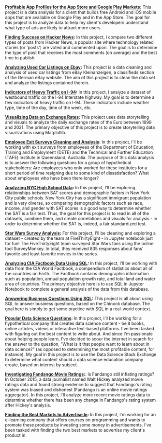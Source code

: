 **[Profitable App Profiles for the App Store and Google Play Markets](https://github.com/autgaard/data-science-misc-projects/blob/f3ea00053acc7beeb06e8f573e80c84666490047/Profitable%20Apps.ipynb):** This project is a data analysis for a client that builds free Android and iOS mobile apps that are available on Google Play and in the App Store. The goal for this project is to analyze data to help my client's developers understand what type of ads are likely to attract more users.

**[Finding Success on Hacker News](https://github.com/autgaard/data-science-misc-projects/blob/d17d3ac994faf79192d71b409aaf209ac30bbb2c/Hacker%20News.ipynb):** In this project, I compare two different types of posts from Hacker News, a popular site where technology related stories (or 'posts') are voted and commented upon. The goal is to determine the type of post that receives the most comments (on average) and the best time to publish.

**[Analyzing Used Car Listings on Ebay](https://github.com/autgaard/data-science-misc-projects/blob/4ebe65506f1c2301d0341f4abbad4d2a835e9f97/Ebay%20Listings.ipynb):** This project is a data cleaning and analysis of used car listings from eBay Kleinanzeigen, a classifieds section of the German eBay website. The aim of this project is to clean the data set and analyze the listings contained therein.

**[Indicators of Heavy Traffic on I-94](https://github.com/autgaard/data-science-misc-projects/blob/c456889cb90da914eb0d86f4a10df08a2f96badf/I-94%20Traffic%20Analysis.ipynb):** In this project, I analyze a dataset of westbound traffic on the I-94 Interstate highway. My goal is to determine a few indicators of heavy traffic on I-94. These indicators include weather type, time of the day, time of the week, etc.

**[Visualizing Data on Exchange Rates](https://github.com/autgaard/data-science-misc-projects/blob/2be17d3db887ced067207797e6c093dccac75cc8/Exchange%20Rates.ipynb):** This project uses data storytelling and visuals to analyze the daily exchange rates of the Euro between 1999 and 2021. The primary objective of this project is to create storytelling data visualizations using Matplotlib.

**[Employee Exit Surveys Cleaning and Analysis](https://github.com/autgaard/data-science-misc-projects/blob/68d11473445e1db269986176b60a27661016d56e/Exit%20Surveys.ipynb):**  In this project, I'll be working with exit surveys from employees of the Department of Education, Training and Employment (DETE) and the Technical and Further Education (TAFE) institute in Queensland, Australia. The purpose of this data analysis is to answer the following questions for a group of hypothetical stakeholders: Are employees who only worked for these institutes for a short period of time resigning due to some kind of dissatisfaction? What about employees who have been there longer?

**[Analyzing NYC High School Data](https://github.com/autgaard/data-science-misc-projects/blob/be0ea81d1876cfcb05bfd00442fb262cc3d382a2/Schools.ipynb):** In this project, I'll be exploring relationships between SAT scores and demographic factors in New York City public schools. New York City has a significant immigrant population and is very diverse, so comparing demographic factors such as race, income, and gender with SAT scores is a good way to determine whether the SAT is a fair test. Thus, the goal for this project is to read in all of the datasets, combine them, and create correlations and visuals for analysis - in order to determine whether the SAT is, indeed, a fair standardized test.

**[Star Wars Survey Analysis](https://github.com/autgaard/data-science-misc-projects/blob/b3e0ea375415ba4043e42d9f01d5f01ea920cad8/Star%20Wars%20Surveys.ipynb):**  For this project, I'll be cleaning and exploring a dataset - created by the team at FiveThirtyEight - in Jupyter notebook just for fun! The FiveThirtyEight team surveyed Star Wars fans using the online tool SurveyMonkey. In total, they received 835 responses about fans' favorite and least favorite movies in the series.

**[Analyzing CIA Factbook Data Using SQL](https://github.com/autgaard/data-science-misc-projects/blob/69dcc0a2dfb8228efb11a66ac790d243a0adfce5/CIA%20Factbook.ipynb):**  In this project, I'll be working with data from the CIA World Factbook, a compendium of statistics about all of the countries on Earth. The Factbook contains demographic information such as population, annual population growth rate, and total land and water area of countries. The primary objective here is to use SQL in Jupyter Notebook to complete a general analysis of the data from this database.

**[Answering Business Questions Using SQL](https://github.com/autgaard/data-science-misc-projects/blob/3a6a987c36b14755de5e11027be780bba4411487/Chinook.ipynb):** This project is all about using SQL to answer business questions, based on the Chinook database. The goal here is simply to get some practice with SQL in a real-world context.

**[Popular Data Science Questions](https://github.com/autgaard/data-science-misc-projects/blob/0609c7143e50ce638db1bda45d9e0ba1915cff55/Popular%20DS%20Questions.ipynb):**  In this project, I'll be working for a hypothetical company that creates data science content - be it books, online articles, videos or interactive text-based platforms. I've been tasked with figuring out the best content to write about. And since I'm passionate about helping people learn, I've decided to scour the internet in search for the answer to the question, "What is it that people want to learn about in data science?" (as opposed to determining the most profitable content, for instance). My goal in this project is to use the Data Science Stack Exchange to determine what content should a data science education company create, based on interest by subject.

**[Investigating Fandango Movie Ratings](https://github.com/autgaard/data-science-misc-projects/blob/c17618f36dd0c78af1871a8212368ce94def6ce9/Fandango.ipynb):**: Is Fandango still inflating ratings? In October 2015, a data journalist named Walt Hickey analyzed movie ratings data and found strong evidence to suggest that Fandango's rating system was biased and dishonest (Fandango is an online movie ratings aggregator). In this project, I'll analyze more recent movie ratings data to determine whether there has been any change in Fandango's rating system after Hickey's analysis.

**[Finding the Best Markets to Advertise In](https://github.com/autgaard/data-science-misc-projects/blob/e54059f2530cc04549ba6799b120e68768a13008/Best%20Markets.ipynb):** In this project, I'm working for an e-learning company that offers courses on programming and wants to promote these products by investing some money in advertisements. I've been tasked with finding the two best markets to advertise my client's product in.
